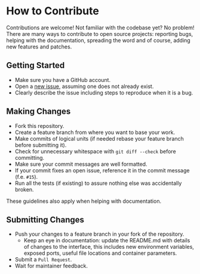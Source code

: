 # How to Contribute

Contributions are welcome! Not familiar with the codebase yet? No problem!
There are many ways to contribute to open source projects: reporting bugs,
helping with the documentation, spreading the word and of course, adding
new features and patches.

## Getting Started

- Make sure you have a GitHub account.
- Open a [new issue](https://github.com/snipsco/snips-skill-owm/issues), assuming one does not already exist.
- Clearly describe the issue including steps to reproduce when it is a bug.

## Making Changes

- Fork this repository.
- Create a feature branch from where you want to base your work.
- Make commits of logical units (if needed rebase your feature branch before
  submitting it).
- Check for unnecessary whitespace with ``git diff --check`` before committing.
- Make sure your commit messages are well formatted.
- If your commit fixes an open issue, reference it in the commit message (f.e. `#15`).
- Run all the tests (if existing) to assure nothing else was accidentally broken.

These guidelines also apply when helping with documentation.

## Submitting Changes

- Push your changes to a feature branch in your fork of the repository.
    - Keep an eye in documentation: update the README.md with details of changes to the interface, this includes new environment 
  variables, exposed ports, useful file locations and container parameters.
- Submit a `Pull Request`.
- Wait for maintainer feedback.



